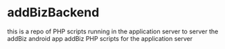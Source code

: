 addBizBackend
=============
this is a repo of PHP scripts running in the application server to server the addBiz android app
addBiz PHP scripts for the application server
